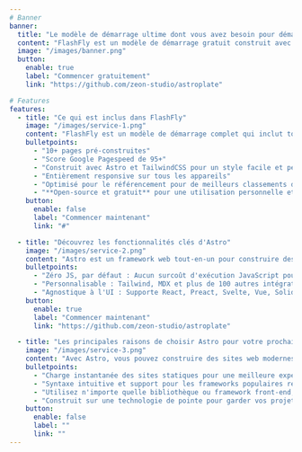 ```yaml
---
# Banner
banner:
  title: "Le modèle de démarrage ultime dont vous avez besoin pour démarrer votre projet Astro"
  content: "FlashFly est un modèle de démarrage gratuit construit avec Astro et TailwindCSS, fournissant tout ce dont vous avez besoin pour démarrer votre projet Astro et gagner un temps précieux."
  image: "/images/banner.png"
  button:
    enable: true
    label: "Commencer gratuitement"
    link: "https://github.com/zeon-studio/astroplate"

# Features
features:
  - title: "Ce qui est inclus dans FlashFly"
    image: "/images/service-1.png"
    content: "FlashFly est un modèle de démarrage complet qui inclut tout ce dont vous avez besoin pour démarrer votre projet Astro. Ce qui est inclus dans FlashFly"
    bulletpoints:
      - "10+ pages pré-construites"
      - "Score Google Pagespeed de 95+"
      - "Construit avec Astro et TailwindCSS pour un style facile et personnalisable"
      - "Entièrement responsive sur tous les appareils"
      - "Optimisé pour le référencement pour de meilleurs classements dans les moteurs de recherche"
      - "**Open-source et gratuit** pour une utilisation personnelle et commerciale"
    button:
      enable: false
      label: "Commencer maintenant"
      link: "#"

  - title: "Découvrez les fonctionnalités clés d'Astro"
    image: "/images/service-2.png"
    content: "Astro est un framework web tout-en-un pour construire des sites web rapides et centrés sur le contenu. Il offre une gamme de fonctionnalités excitantes pour les développeurs et les créateurs de sites web. Certaines des fonctionnalités clés sont :"
    bulletpoints:
      - "Zéro JS, par défaut : Aucun surcoût d'exécution JavaScript pour vous ralentir."
      - "Personnalisable : Tailwind, MDX et plus de 100 autres intégrations au choix."
      - "Agnostique à l'UI : Supporte React, Preact, Svelte, Vue, Solid, Lit et plus encore."
    button:
      enable: true
      label: "Commencer maintenant"
      link: "https://github.com/zeon-studio/astroplate"

  - title: "Les principales raisons de choisir Astro pour votre prochain projet"
    image: "/images/service-3.png"
    content: "Avec Astro, vous pouvez construire des sites web modernes et centrés sur le contenu sans sacrifier la performance ou la facilité d'utilisation."
    bulletpoints:
      - "Charge instantanée des sites statiques pour une meilleure expérience utilisateur et SEO."
      - "Syntaxe intuitive et support pour les frameworks populaires rendent l'apprentissage et l'utilisation d'Astro un jeu d'enfant."
      - "Utilisez n'importe quelle bibliothèque ou framework front-end, ou construisez des composants personnalisés, pour tout type de projet."
      - "Construit sur une technologie de pointe pour garder vos projets à jour avec les dernières normes web."
    button:
      enable: false
      label: ""
      link: ""
---
```

